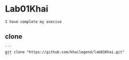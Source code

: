 # Lab01Khai
    I have complete my execise  
## clone
    ```
    git clone "https://github.com/khailegend/lab01Khai.git"
    ```

